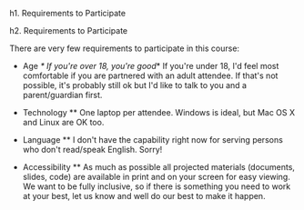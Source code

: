h1. Requirements to Participate

h2. Requirements to Participate

There are very few requirements to participate in this course:

-   Age *\* If you're over 18, you're good*\* If you're under 18,
    I'd feel most comfortable if you are partnered with an adult
    attendee. If that's not possible, it's probably still ok but I'd
    like to talk to you and a parent/guardian first.

-   Technology \*\* One laptop per attendee. Windows is ideal, but
    Mac OS X and Linux are OK too.

-   Language \*\* I don't have the capability right now for serving
    persons who don't read/speak English. Sorry!

-   Accessibility \*\* As much as possible all projected materials
    (documents, slides, code) are available in print and on your screen
    for easy viewing. We want to be fully inclusive, so if there is
    something you need to work at your best, let us know and well do
    our best to make it happen.




